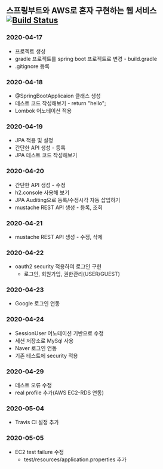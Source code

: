 ## 스프링부트와 AWS로 혼자 구현하는 웹 서비스 [![Build Status](https://travis-ci.org/myungjin-k/spring-boot-aws.svg?branch=master)](https://travis-ci.org/myungjin-k/spring-boot-aws)
### 2020-04-17
* 프로젝트 생성
* gradle 프로젝트를 spring boot 프로젝트로 변경 - build.gradle
* .gitignore 등록

### 2020-04-18
* @SpringBootApplicaion 클래스 생성
* 테스트 코드 작성해보기 - return "hello";
* Lombok 어노테이션 적용

### 2020-04-19
* JPA 적용 및 설정
* 간단한 API 생성 - 등록
* JPA 테스트 코드 작성해보기 

### 2020-04-20
* 간단한 API 생성 - 수정
* h2.console 사용해 보기
* JPA Auditing으로 등록/수정시각 자동 삽입하기
* mustache REST API 생성 - 등록, 조회


### 2020-04-21
* mustache REST API 생성 - 수정, 삭제


### 2020-04-22
* oauth2 security 적용하여 로그인 구현
  * 로그인, 회원가입, 권한관리(USER/GUEST) 


### 2020-04-23
* Google 로그인 연동

### 2020-04-24
* SessionUser 어노테이션 기반으로 수정
* 세션 저장소로 MySql 사용
* Naver 로그인 연동
* 기존 테스트에 security 적용


### 2020-04-29
* 테스트 오류 수정
* real profile 추가(AWS EC2-RDS 연동)


### 2020-05-04
* Travis CI 설정 추가



### 2020-05-05
* EC2 test failure 수정
  * test/resources/application.properties 추가
  
